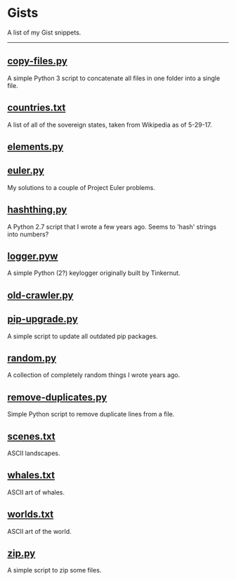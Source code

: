 # Gists
A list of my Gist snippets.

--------------------

## [copy-files.py](https://gist.github.com/rivermont/6cc91a373b6bb44fdc477d88ff46c3bb)
A simple Python 3 script to concatenate all files in one folder into a single file.

## [countries.txt](https://gist.github.com/rivermont/78849ce62d19644ba163630c24d94afc)
A list of all of the sovereign states, taken from Wikipedia as of 5-29-17.

## [elements.py](https://gist.github.com/rivermont/9bdc8e72e686ce72113ebd6a8680d2a8)

## [euler.py](https://gist.github.com/rivermont/da7ac2fc0cfd150eb2dff936a77e3608)
My solutions to a couple of Project Euler problems.

## [hashthing.py](https://gist.github.com/rivermont/1af004d88638f6ff89fee547bbe2206a)
A Python 2.7 script that I wrote a few years ago. Seems to 'hash' strings into numbers?

## [logger.pyw](https://gist.github.com/rivermont/7c1e43d729aec35961d13673ae73d271)
A simple Python (2?) keylogger originally built by Tinkernut.

## [old-crawler.py](https://gist.github.com/rivermont/37c841295710c6d82c35f26581011eda)

## [pip-upgrade.py](https://gist.github.com/rivermont/48e03d77281681eb548ceab0457214b3)
A simple script to update all outdated pip packages.

## [random.py](https://gist.github.com/rivermont/cfea7233c12dc3186adeab145bfebd37)
A collection of completely random things I wrote years ago.

## [remove-duplicates.py](https://gist.github.com/rivermont/10482553bd64f9fc82b7270a32647339)
Simple Python script to remove duplicate lines from a file.

## [scenes.txt](https://gist.github.com/rivermont/08a3eb9c773931d0b7bc55e568676943)
ASCII landscapes.

## [whales.txt](https://gist.github.com/rivermont/d7aa7f6e527dc98ceb6007e34bf0d5c7)
ASCII art of whales.

## [worlds.txt](https://gist.github.com/rivermont/b3e92d62b1245b198278a378f4271af2)
ASCII art of the world.

## [zip.py](https://gist.github.com/rivermont/ba873fc56a71b597c7997d371cb2effd)
A simple script to zip some files.
